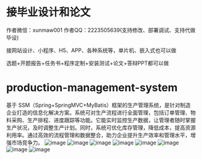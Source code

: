 # 接毕业设计和论文
作者微信：xunmaw001  作者QQ：2223505639(支持修改、部署调试、支持代做毕设)

接网站设计、小程序、H5、APP、各种系统等，单片机、嵌入式也可以做

选题+开题报告+任务书+程序定制+安装测试+论文+答辩PPT都可以做
# production-management-system
基于 SSM（Spring+SpringMVC+MyBatis）框架的生产管理系统，是针对制造企业打造的信息化解决方案。系统可对生产流程进行全面管理，包括订单管理、物料采购、生产排程、进度跟踪等功能。它能实时监控生产数据，让管理者随时掌握生产状况，及时调整生产计划。同时，系统可优化库存管理，降低成本，提高资源利用率。通过高效的流程管理和数据整合，助力企业提升生产效率和管理水平，增强市场竞争力。 
![image](https://github.com/user-attachments/assets/3092c00a-7dab-49ed-8560-d1eb666d3260)
![image](https://github.com/user-attachments/assets/71fd9782-686b-4a72-9d94-1a9834a78916)
![image](https://github.com/user-attachments/assets/fdb34205-5c90-4b67-a5b9-85f8aad153ce)
![image](https://github.com/user-attachments/assets/f62da6b3-99be-4a4d-ba1d-3e9d7d404ae6)
![image](https://github.com/user-attachments/assets/366ac16d-5627-4bb7-ad8f-2f5004612107)
![image](https://github.com/user-attachments/assets/22a874d9-8a2b-4ad6-85c7-19023c2ef6d3)
![image](https://github.com/user-attachments/assets/73c0ddb4-0b70-4dc6-bc47-b8b246beaa16)
![image](https://github.com/user-attachments/assets/83ab65a4-de0a-4ebb-9686-2265b4f3a0d0)
